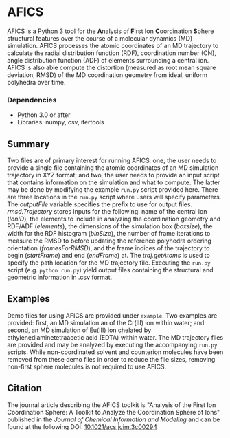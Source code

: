 # AFICS
AFICS is a Python 3 tool for the **A**nalysis of **F**irst **I**on **C**oordination **S**phere structural features over the course of a molecular dynamics (MD) simulation. AFICS processes the atomic coordinates of an MD trajectory to calculate the radial distribution function (RDF), coordination number (CN), angle distribution function (ADF) of elements surrounding a central ion. AFICS is also able compute the distortion (measured as root mean square deviation, RMSD) of the MD coordination geometry from ideal, uniform polyhedra over time.

### Dependencies
* Python 3.0 or after
* Libraries: numpy, csv, itertools

## Summary
Two files are of primary interest for running AFICS: one, the user needs to provide a single file containing the atomic coordinates of an MD simulation trajectory in XYZ format; and two, the user needs to provide an input script that contains information on the simulation and what to compute. The latter may be done by modifying the example `run.py` script provided here. There are three locations in the `run.py` script where users will specify parameters. The *outputFile* variable specifies the prefix to use for output files. *rmsd.Trajectory* stores inputs for the following: name of the central ion (*IonID*), the elements to include in analyzing the coordination geometry and RDF/ADF (*elements*), the dimensions of the simulation box (*boxsize*), the width for the RDF histogram (*binSize*), the number of frame iterations to measure the RMSD to before updating the reference polyhedra ordering orientation (*framesForRMSD*), and the frame indices of the trajectory to begin (*startFrame*) and end (*endFrame*) at. The *traj.getAtoms* is used to specify the path location for the MD trajectory file. Executing the `run.py` script (e.g. `python run.py`) yield output files containing the structural and geometric information in .csv format.

## Examples
Demo files for using AFICS are provided under `example`. Two examples are provided: first, an MD simulation an of the Cr(III) ion within water; and second, an MD simulation of Eu(III) ion chelated by ethylenediaminetetraacetic acid (EDTA) within water. The MD trajectory files are provided and may be analyzed by executing the accompanying `run.py` scripts. While non-coordinated solvent and counterion molecules have been removed from these demo files in order to reduce the file sizes, removing non-first sphere molecules is not required to use AFICS.

## Citation
The journal article describing the AFICS toolkit is "Analysis of the First Ion Coordination Sphere: A Toolkit to Analyze the Coordination Sphere of Ions" published in the *Journal of Chemical Information and Modeling* and can be found at the following DOI: [10.1021/acs.jcim.3c00294](https://doi.org/10.1021/acs.jcim.3c00294)

